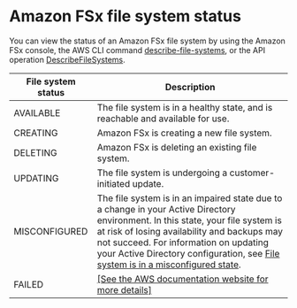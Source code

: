 # Amazon FSx file system status<a name="file-system-lifecycle-states"></a>

You can view the status of an Amazon FSx file system by using the Amazon FSx console, the AWS CLI command [describe\-file\-systems](https://docs.aws.amazon.com/cli/latest/reference/fsx/describe-file-systems.html), or the API operation [DescribeFileSystems](https://docs.aws.amazon.com/fsx/latest/APIReference/API_DescribeFileSystems.html)\.


| File system status  | Description | 
| --- | --- | 
| AVAILABLE | The file system is in a healthy state, and is reachable and available for use\. | 
| CREATING | Amazon FSx is creating a new file system\. | 
| DELETING | Amazon FSx is deleting an existing file system\. | 
| UPDATING | The file system is undergoing a customer\-initiated update\. | 
| MISCONFIGURED | The file system is in an impaired state due to a change in your Active Directory environment\. In this state, your file system is at risk of losing availability and backups may not succeed\. For information on updating your Active Directory configuration, see [File system is in a misconfigured state](misconfigured-ad-config.md)\. | 
| FAILED | [\[See the AWS documentation website for more details\]](http://docs.aws.amazon.com/fsx/latest/WindowsGuide/file-system-lifecycle-states.html)  | 